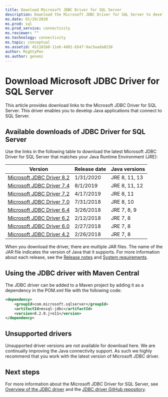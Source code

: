 ```yaml
---
title: Download Microsoft JDBC Driver for SQL Server
description: Download the Microsoft JDBC Driver for SQL Server to develop Java applications that connect to SQL Server.
ms.date: 01/29/2020
ms.prod: sql
ms.prod_service: connectivity
ms.reviewer: ""
ms.technology: connectivity
ms.topic: conceptual
ms.assetid: 451181b8-11e6-4d01-b547-9ac5aada8238
author: MightyPen
ms.author: genemi
---
```

# Download Microsoft JDBC Driver for SQL Server

This article provides download links to the Microsoft JDBC Driver for SQL Server. This driver enables you to develop Java applications that connect to SQL Server.  

## Available downloads of JDBC Driver for SQL Server

Use the links in the following table to download the latest Microsoft JDBC Driver for SQL Server that matches your Java Runtime Environment (JRE):

| Version | Release date | Java versions |
|---|---|---|
| [Microsoft JDBC Driver 8.2](https://go.microsoft.com/fwlink/?linkid=2116870) | 1/31/2020 | JRE 8, 11, 13 |
| [Microsoft JDBC Driver 7.4](https://go.microsoft.com/fwlink/?linkid=2099962) | 8/1/2019 | JRE 8, 11, 12 |
| [Microsoft JDBC Driver 7.2](https://go.microsoft.com/fwlink/?linkid=2063159) | 4/17/2019 | JRE 8, 11 |
| [Microsoft JDBC Driver 7.0](https://go.microsoft.com/fwlink/?linkid=2005972) | 7/31/2018 | JRE 8, 10 |
| [Microsoft JDBC Driver 6.4](https://go.microsoft.com/fwlink/?linkid=868290)  | 3/26/2018 | JRE 7, 8, 9 |
| [Microsoft JDBC Driver 6.2](https://go.microsoft.com/fwlink/?linkid=852460) | 2/12/2018 | JRE 7, 8 |
| [Microsoft JDBC Driver 6.0](https://go.microsoft.com/fwlink/?LinkId=245496) | 2/27/2018 | JRE 7, 8 |
| [Microsoft JDBC Driver 4.2](https://go.microsoft.com/fwlink/?linkid=841534) | 2/26/2018 | JRE 7, 8 |

When you download the driver, there are multiple JAR files. The name of the JAR file indicates the version of Java that it supports. For more information about each release, see the [Release notes](release-notes-for-the-jdbc-driver.md) and [System requirements](system-requirements-for-the-jdbc-driver.md).

## Using the JDBC driver with Maven Central

The JDBC driver can be added to a Maven project by adding it as a dependency in the POM.xml file with the following code:

```xml
<dependency>
    <groupId>com.microsoft.sqlserver</groupId>
    <artifactId>mssql-jdbc</artifactId>
    <version>8.2.0.jre11</version>
</dependency>
```  

## Unsupported drivers

Unsupported driver versions are not available for download here. We are continually improving the Java connectivity support. As such we highly recommend that you work with the latest version of Microsoft JDBC driver.  
  
## Next steps

For more information about the Microsoft JDBC Driver for SQL Server, see [Overview of the JDBC driver](overview-of-the-jdbc-driver.md) and the [JDBC driver GitHub repository](https://github.com/microsoft/mssql-jdbc/blob/dev/README.md).
